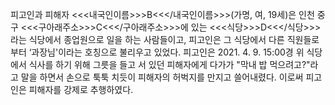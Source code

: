 피고인과 피해자 <<<내국인이름>>>B<<</내국인이름>>>(가명, 여, 19세)은 인천 중구 <<<구아래주소>>>C<<</구아래주소>>>에 있는 <<<식당>>>D<<</식당>>>라는 식당에서 종업원으로 일을 하는 사람들이고, 피고인은 그 식당에서 다른 직원들로부터 ‘과장님'이라는 호칭으로 불리우고 있었다.
피고인은 2021. 4. 9. 15:00경 위 식당에서 식사를 하기 위해 그릇을 들고 서 있던 피해자에게 다가가 "막내 밥 먹으려고?"라고 말을 하면서 손으로 툭툭 치듯이 피해자의 허벅지를 만지고 쓸어내렸다.
이로써 피고인은 피해자를 강제로 추행하였다.
